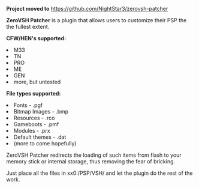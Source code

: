 <b>Project moved to</b> https://github.com/NightStar3/zerovsh-patcher

<b>ZeroVSH Patcher</b> is a plugin that allows
users to customize their PSP the the fullest extent.

<b>CFW/HEN's supported:</b>
<li>M33</li>
<li>TN</li>
<li>PRO</li>
<li>ME</li>
<li>GEN</li>
<li>more, but untested</li>

<b>File types supported:</b>

<li>Fonts - .pgf</li>
<li>Bitmap Images - .bmp</li>
<li>Resources - .rco</li>
<li>Gameboots - .pmf</li>
<li>Modules - .prx</li>
<li>Default themes - .dat</li>
<li>(more to come hopefully)</li>

ZeroVSH Patcher redirects the loading of such items from flash to your memory stick or internal storage,
thus removing the fear of bricking.

Just place all the files in xx0:/PSP/VSH/ and let the plugin do the rest of the work.